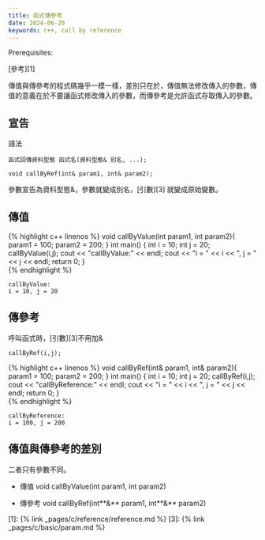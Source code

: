 ```yaml
---
title: 函式傳參考
date: 2024-06-20
keywords: c++, call by reference
---
```


Prerequisites:

[參考][1]

傳值與傳參考的程式碼幾乎一模一樣，差別只在於，傳值無法修改傳入的參數，傳值的意義在於不要讓函式修改傳入的參數，而傳參考是允許函式存取傳入的參數。

## 宣告

語法

```
函式回傳資料型態 函式名(資料型態& 別名, ...);

void callByRef(int& param1, int& param2);

```

參數宣告為資料型態&，參數就變成別名，[引數][3] 就變成原始變數。


## 傳值

{% highlight c++ linenos %}
void callByValue(int param1, int param2){
    param1 = 100;
    param2 = 200;
}
int main() {
    int i = 10;
    int j = 20;
    callByValue(i,j);
    cout << "callByValue:" << endl;
    cout << "i = " << i << ", j = " << j << endl;
    return 0;
}    
{% endhighlight %}

```
callByValue:
i = 10, j = 20
```

## 傳參考

呼叫函式時，[引數][3]不用加&

```
callByRef(i,j);
```

{% highlight c++ linenos %}
void callByRef(int& param1, int& param2){
    param1 = 100;
    param2 = 200;
}
int main() {
    int i = 10;
    int j = 20;
    callByRef(i,j);
    cout << "callByReference:" << endl;
    cout << "i = " << i << ", j = " << j << endl;
    return 0;
}    
{% endhighlight %}

```
callByReference:
i = 100, j = 200
```

## 傳值與傳參考的差別

二者只有參數不同。

- 傳值
void callByValue(int param1, int param2)

- 傳參考
void callByRef(int**&** param1, int**&** param2)


[1]: {% link _pages/c/reference/reference.md %}
[3]: {% link _pages/c/basic/param.md %}
